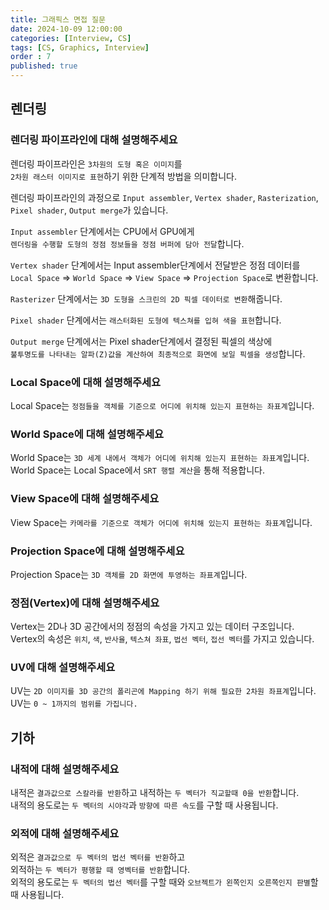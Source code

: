 ```yaml
---
title: 그래픽스 면접 질문
date: 2024-10-09 12:00:00
categories: [Interview, CS]
tags: [CS, Graphics, Interview]
order : 7
published: true
---
```


## 렌더링

### 렌더링 파이프라인에 대해 설명해주세요

렌더링 파이프라인은 `3차원의 도형 혹은 이미지`를   
`2차원 래스터 이미지로 표현`하기 위한 단계적 방법을 의미합니다.

렌더링 파이프라인의 과정으로 `Input assembler`, `Vertex shader`, `Rasterization`, `Pixel shader`, `Output merge`가 있습니다.

`Input assembler` 단계에서는 CPU에서 GPU에게   
`렌더링을 수행할 도형의 정점 정보들을 정점 버퍼에 담아 전달`합니다.  

`Vertex shader` 단계에서는 Input assembler단계에서 전달받은 정점 데이터를  
`Local Space` => `World Space` => `View Space` => `Projection Space`로 변환합니다.  

`Rasterizer` 단계에서는 `3D 도형을 스크린의 2D 픽셀 데이터로 변환`해줍니다.  

`Pixel shader` 단계에서는 `래스터화된 도형에 텍스쳐를 입혀 색을 표현`합니다.  

`Output merge` 단계에서는 Pixel shader단계에서 결정된 픽셀의 색상에  
`불투명도를 나타내는 알파(Z)값을 계산하여 최종적으로 화면에 보일 픽셀을 생성`합니다.

### Local Space에 대해 설명해주세요

Local Space는 `정점들을 객체를 기준으로 어디에 위치해 있는지 표현하는 좌표계`입니다.  

### World Space에 대해 설명해주세요

World Space는 `3D 세계 내에서 객체가 어디에 위치해 있는지 표현하는 좌표계`입니다.  
World Space는 Local Space에서 `SRT 행렬 계산`을 통해 적용합니다.

### View Space에 대해 설명해주세요

View Space는 `카메라를 기준으로 객체가 어디에 위치해 있는지 표현하는 좌표계`입니다.

### Projection Space에 대해 설명해주세요

Projection Space는 `3D 객체를 2D 화면에 투영하는 좌표계`입니다.

### 정점(Vertex)에 대해 설명해주세요

Vertex는 2D나 3D 공간에서의 정점의 속성을 가지고 있는 데이터 구조입니다.  
Vertex의 속성은 `위치`, `색`, `반사율`, `텍스쳐 좌표`, `법선 벡터`, `접선 벡터`를 가지고 있습니다.

### UV에 대해 설명해주세요

UV는 `2D 이미지를 3D 공간의 폴리곤에 Mapping 하기 위해 필요한 2차원 좌표계`입니다.  
UV는 `0 ~ 1까지의 범위를 가집니다.`  

## 기하

### 내적에 대해 설명해주세요

내적은 `결과값으로 스칼라를 반환`하고 내적하는 `두 벡터가 직교할때 0을 반환`합니다.  
내적의 용도로는 `두 벡터의 시야각`과 `방향에 따른 속도`를 구할 때 사용됩니다.

### 외적에 대해 설명해주세요

외적은 `결과값으로 두 벡터의 법선 벡터를 반환`하고   
외적하는 `두 벡터가 평행할 때 영벡터를 반환`합니다.  
외적의 용도로는 `두 벡터의 법선 벡터`를 구할 때와 `오브젝트가 왼쪽인지 오른쪽인지 판별`할 때 사용됩니다.